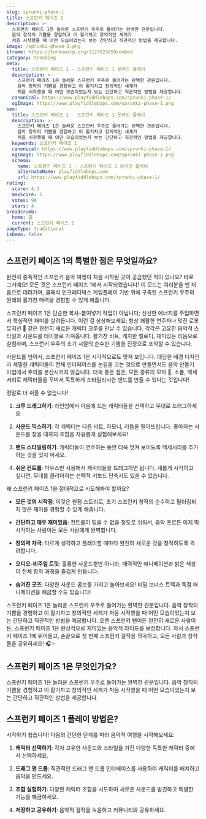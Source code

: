 ```yaml
---
slug: sprunki-phase-1
title: 스프런키 페이즈 1
description: >-
  스프런키 페이즈 1은 놀라운 스프런키 우주로 들어가는 완벽한 관문입니다. 
  음악 창작의 기쁨을 경험하고 이 활기차고 창의적인 세계가 
  처음 시작했을 때 어떤 모습이었는지 보는 간단하고 직관적인 방법을 제공합니다.
image: /sprunki-phase-1.png
iframe: https://turbowarp.org/1127823859/embed
category: trending
meta:
  title: 스프런키 페이즈 1 - 스프런키 페이즈 1 온라인 플레이
  description: >-
    스프런키 페이즈 1은 놀라운 스프런키 우주로 들어가는 완벽한 관문입니다. 
    음악 창작의 기쁨을 경험하고 이 활기차고 창의적인 세계가 
    처음 시작했을 때 어떤 모습이었는지 보는 간단하고 직관적인 방법을 제공합니다.
  canonical: https://www.playfiddlebops.com/sprunki-phase-1/
  ogImage: https://www.playfiddlebops.com/sprunki-phase-1.png
seo:
  title: 스프런키 페이즈 1 - 스프런키 페이즈 1 온라인 플레이
  description: >-
    스프런키 페이즈 1은 놀라운 스프런키 우주로 들어가는 완벽한 관문입니다. 
    음악 창작의 기쁨을 경험하고 이 활기차고 창의적인 세계가 
    처음 시작했을 때 어떤 모습이었는지 보는 간단하고 직관적인 방법을 제공합니다.
  keywords: 스프런키 페이즈 1
  canonical: https://www.playfiddlebops.com/sprunki-phase-1/
  ogImage: https://www.playfiddlebops.com/sprunki-phase-1.png
  schema:
    name: 스프런키 페이즈 1 - 스프런키 페이즈 1 온라인 플레이
    alternateName: playfiddlebops.com
    url: https://www.playfiddlebops.com/sprunki-phase-1/
rating:
  score: 4.3
  maxScore: 5
  votes: 96
  stars: 4
breadcrumb:
  home: 홈
  current: 스프런키 페이즈 1
pageType: traditional
isDemo: false
---
```


## 스프런키 페이즈 1의 특별한 점은 무엇일까요?

완전히 중독적인 스프런키 음악 여행이 처음 시작된 곳이 궁금했던 적이 있나요? 바로 그거예요! 모든 것은 스프런키 페이즈 1에서 시작되었습니다! 이 모드는 여러분을 맨 처음으로 데려가며, 클래식 인크레디박스 게임플레이 기반 위에 구축된 스프런키 우주의 원래의 활기찬 매력을 경험할 수 있게 해줍니다.

스프런키 페이즈 1은 단순한 복사-붙여넣기 작업이 아닙니다; 신선한 에너지를 주입하면서 핵심적인 재미를 살려둡니다. 이런 걸 상상해보세요: 항상 쾌활한 연주자나 멋진 로봇 뮤지션 🤖 같은 완전히 새로운 캐릭터 크루를 만날 수 있습니다. 각각은 고유한 음악적 스타일과 사운드를 테이블로 가져옵니다. 활기찬 비트, 캐치한 멜로디, 재미있는 리듬으로 실험하며, 스프런키 우주의 초기 시절의 순수한 기쁨을 진정으로 포착할 수 있습니다.

사운드를 넘어서, 스프런키 페이즈 1은 시각적으로도 멋져 보입니다. 대담한 배경 디자인과 세밀한 캐릭터들이 전체 인터페이스를 눈길을 끄는 것으로 만들면서도 음악 만들기 마법에서 주의를 분산시키지 않습니다. 더욱 좋은 점은, 모든 종류의 모자 🎩, 소품, 액세서리로 캐릭터들을 꾸며서 독특하게 스타일리시한 밴드를 만들 수 있다는 것입니다!

정말로 더 쉬울 수 없습니다!

1. **크루 드래그하기**: 라인업에서 마음에 드는 캐릭터들을 선택하고 무대로 드래그하세요.

1. **사운드 믹스하기**: 각 캐릭터는 다른 비트, 하모니, 리듬을 떨어뜨립니다. 좋아하는 사운드를 찾을 때까지 조합을 자유롭게 실험해보세요!

1. **밴드 스타일링하기**: 캐릭터들이 연주하는 동안 더욱 멋져 보이도록 액세서리를 추가하는 것을 잊지 마세요.

1. **쉬운 컨트롤**: 마우스만 사용해서 캐릭터들을 드래그하면 됩니다. 새롭게 시작하고 싶다면, 무대를 클리어하는 선택적 키보드 단축키도 있을 수 있습니다.

왜 스프런키 페이즈 1을 절대적으로 시도해봐야 할까요?

- **모든 것의 시작점**: 이것은 원점 스토리로, 초기 스프런키 창작의 순수하고 필터링되지 않은 재미를 경험할 수 있게 해줍니다.

- **간단하고 매우 재미있음**: 컨트롤이 믿을 수 없을 정도로 쉬워서, 음악 프로든 이제 막 시작하는 사람이든 모든 사람에게 완벽합니다.

- **창의력 자극**: 다르게 생각하고 플레이할 때마다 완전히 새로운 것을 창작하도록 격려합니다.

- **오디오-비주얼 트릿**: 훌륭한 사운드뿐만 아니라, 매력적인 애니메이션과 밝은 색상이 전체 창작 과정을 즐겁게 만듭니다.

- **숨겨진 굿즈**: 다양한 사운드 콤보를 가지고 놀아보세요! 비밀 보너스 트랙과 독점 애니메이션을 해금할 수도 있습니다!

스프런키 페이즈 1은 놀라운 스프런키 우주로 들어가는 완벽한 관문입니다. 음악 창작의 기쁨을 경험하고 이 활기차고 창의적인 세계가 처음 시작했을 때 어떤 모습이었는지 보는 간단하고 직관적인 방법을 제공합니다. 오랜 스프런키 팬이든 완전히 새로운 사람이든, 스프런키 페이즈 1은 환상적으로 재미있는 음악적 라이드를 보장합니다. 와서 스프런키 페이즈 1에 뛰어들고, 손끝으로 첫 번째 스프런키 걸작을 작곡하고, 모든 사람과 창작물을 공유하세요! 🎧✨

## 스프런키 페이즈 1은 무엇인가요?

스프런키 페이즈 1은 놀라운 스프런키 우주로 들어가는 완벽한 관문입니다. 음악 창작의 기쁨을 경험하고 이 활기차고 창의적인 세계가 처음 시작했을 때 어떤 모습이었는지 보는 간단하고 직관적인 방법을 제공합니다.

## 스프런키 페이즈 1 플레이 방법은?

시작하기 쉽습니다! 다음의 간단한 단계를 따라 음악적 여행을 시작해보세요:

1. **캐릭터 선택하기**: 각자 고유한 사운드와 스타일을 가진 다양한 독특한 캐릭터 중에서 선택하세요.

1. **드래그 앤 드롭**: 직관적인 드래그 앤 드롭 인터페이스를 사용하여 캐릭터를 배치하고 음악을 만드세요.

1. **조합 실험하기**: 다양한 캐릭터 조합을 시도하여 새로운 사운드를 발견하고 특별한 기능을 해금하세요.

1. **저장하고 공유하기**: 음악적 걸작을 녹음하고 커뮤니티와 공유하세요.